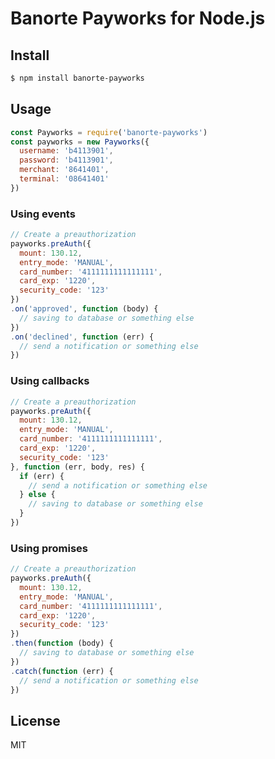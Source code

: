 Banorte Payworks for Node.js
================================

## Install

```bash
$ npm install banorte-payworks
```

## Usage

```js
const Payworks = require('banorte-payworks')
const payworks = new Payworks({
  username: 'b4113901',
  password: 'b4113901',
  merchant: '8641401',
  terminal: '08641401'
})
```

### Using events

```js
// Create a preauthorization
payworks.preAuth({
  mount: 130.12,
  entry_mode: 'MANUAL',
  card_number: '4111111111111111',
  card_exp: '1220',
  security_code: '123'
})
.on('approved', function (body) {
  // saving to database or something else
})
.on('declined', function (err) {
  // send a notification or something else
})
```

### Using callbacks

```js
// Create a preauthorization
payworks.preAuth({
  mount: 130.12,
  entry_mode: 'MANUAL',
  card_number: '4111111111111111',
  card_exp: '1220',
  security_code: '123'
}, function (err, body, res) {
  if (err) {
    // send a notification or something else
  } else {
    // saving to database or something else
  }
})
```

### Using promises

```js
// Create a preauthorization
payworks.preAuth({
  mount: 130.12,
  entry_mode: 'MANUAL',
  card_number: '4111111111111111',
  card_exp: '1220',
  security_code: '123'
})
.then(function (body) {
  // saving to database or something else
})
.catch(function (err) {
  // send a notification or something else
})
```

## License

MIT
